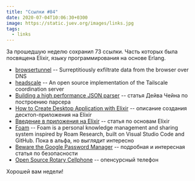 ```yaml
---
title: "Ссылки #84"
date: 2020-07-04T10:06:30+0300
image: https://static.juev.org/images/links.jpg
tags:
  - links
---
```

За прошедшую неделю сохранил 73 ссылки. Часть которых была посвящена Elixir, языку программирования на основе Erlang.

* [browsertunnel](https://github.com/veggiedefender/browsertunnel) -- Surreptitiously exfiltrate data from the browser over DNS
* [headscale](https://github.com/juanfont/headscale) -- An open source implementation of the Tailscale coordination server
* [Building a high performance JSON parser](https://dave.cheney.net/high-performance-json.html) -- статья Дейва Чейна по построению парсера
* [How to Create Desktop Application with Elixir](https://puddleofcode.com/story/how-to-create-desktop-application-with-elixir) -- описание создания десктоп-приложения на Elixir
* [Введение в приложения на Elixir](https://code.tutsplus.com/ru/articles/elixir-applications--cms-29598) -- статья по основам Elixir
* [Foam](https://foambubble.github.io/foam/) -- Foam is a personal knowledge management and sharing system inspired by Roam Research, built on Visual Studio Code and GitHub. Пока в альфа, но выглядит интересно
* [Beware the Google Password Manager](https://fasterthanli.me/articles/beware-the-google-password-manager) -- подробная и интересная статья по безопасности
* [Open Source Rotary Cellphone](https://justine-haupt.com/rotarycellphone/index.html) -- опенсурсный телефон

Хорошей вам недели!
